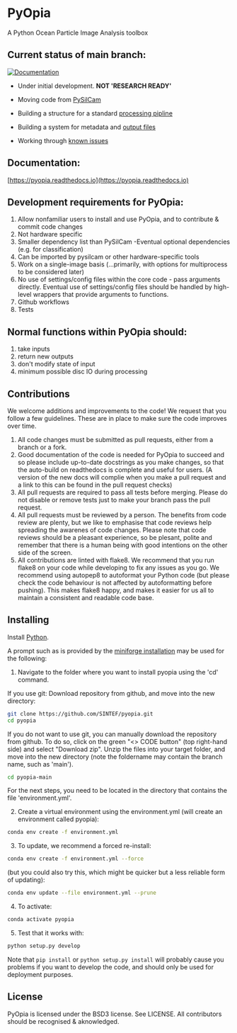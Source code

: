 PyOpia
===============================

A Python Ocean Particle Image Analysis toolbox

Current status of main branch:
------------
[![Documentation](https://readthedocs.org/projects/pyopia/badge/?version=latest)](https://pyopia.readthedocs.io/en/latest/?badge=latest)


- Under initial development. **NOT 'RESEARCH READY'**

- Moving code from [PySilCam](https://github.com/SINTEF/PySilCam/wiki)

- Building a structure for a standard [processing pipline](https://pyopia.readthedocs.io/en/latest/pyopia.pipeline.html)

- Building a system for metadata and [output files](https://pyopia.readthedocs.io/en/latest/pyopia.io.html)

- Working through [known issues](https://github.com/SINTEF/pyopia/issues)

Documentation:
------------
[https://pyopia.readthedocs.io](https://pyopia.readthedocs.io)

Development requirements for PyOpia:
------------
1) Allow nonfamiliar users to install and use PyOpia, and to contribute & commit code changes
2) Not hardware specific
3) Smaller dependency list than PySilCam -Eventual optional dependencies (e.g. for classification)
4) Can be imported by pysilcam or other hardware-specific tools
5) Work on a single-image basis (...primarily, with options for multiprocess to be considered later)
6) No use of settings/config files within the core code - pass arguments directly. Eventual use of settings/config files should be handled by high-level wrappers that provide arguments to functions.
7) Github workflows
8) Tests

Normal functions within PyOpia should:
------------
1) take inputs
2) return new outputs
3) don't modify state of input
4) minimum possible disc IO during processing

Contributions
-------------

We welcome additions and improvements to the code! We request that you follow a few guidelines. These are in place to make sure the code improves over time.

1. All code changes must be submitted as pull requests, either from a branch or a fork.
2. Good documentation of the code is needed for PyOpia to succeed and so please include up-to-date docstrings as you make changes, so that the auto-build on readthedocs is complete and useful for users. (A version of the new docs will complie when you make a pull request and a link to this can be found in the pull request checks)
3. All pull requests are required to pass all tests before merging. Please do not disable or remove tests just to make your branch pass the pull request.
4. All pull requests must be reviewed by a person. The benefits from code review are plenty, but we like to emphasise that code reviews help spreading the awarenes of code changes. Please note that code reviews should be a pleasant experience, so be plesant, polite and remember that there is a human being with good intentions on the other side of the screen.
5. All contributions are linted with flake8. We recommend that you run flake8 on your code while developing to fix any issues as you go. We recommend using autopep8 to autoformat your Python code (but please check the code behaviour is not affected by autoformatting before pushing). This makes flake8 happy, and makes it easier for us all to maintain a consistent and readable code base.

Installing
----------

Install [Python](https://github.com/conda-forge/miniforge/#download).

A prompt such as is provided by the [miniforge installation](https://github.com/conda-forge/miniforge/#download) may be used for the following:

1. Navigate to the folder where you want to install pyopia using the 'cd' command.

If you use git:
Download repository from github, and move into the new directory:

```bash
git clone https://github.com/SINTEF/pyopia.git
cd pyopia
```

If you do not want to use git, you can manually download the repository from github. To do so, click on the green "<> CODE button" (top right-hand side) and select "Download zip". Unzip the files into your target folder, and move into the new directory (note the foldername may contain the branch name, such as 'main').

```bash
cd pyopia-main
```

For the next steps, you need to be located in the directory that contains the file 'environment.yml'.

2. Create a virtual environment using the environment.yml (will create an environment called pyopia):

```bash
conda env create -f environment.yml
```

3. To update, we recommend a forced re-install:

```bash
conda env create -f environment.yml --force
```

(but you could also try this, which might be quicker but a less reliable form of updating):

```bash
conda env update --file environment.yml --prune
```

4. To activate:

```bash
conda activate pyopia
```

5. Test that it works with:

```bash
python setup.py develop
```

Note that `pip install` or `python setup.py install` will probably cause you problems if you want to develop the code, and should only be used for deployment purposes.

License
-------

PyOpia is licensed under the BSD3 license. See LICENSE. All contributors should be recognised & aknowledged.
